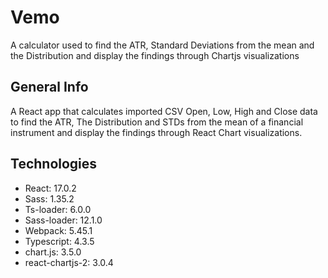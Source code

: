 # Vemo
A calculator used to find the ATR, Standard Deviations from the mean and the Distribution and display the findings through Chartjs visualizations

## General Info
A React app that calculates imported CSV Open, Low, High and Close data to find the ATR, The Distribution and STDs from the mean of a financial instrument and display the findings through React Chart visualizations.


## Technologies
* React: 17.0.2
* Sass: 1.35.2
* Ts-loader: 6.0.0
* Sass-loader: 12.1.0
* Webpack: 5.45.1
* Typescript: 4.3.5
* chart.js: 3.5.0
* react-chartjs-2: 3.0.4
